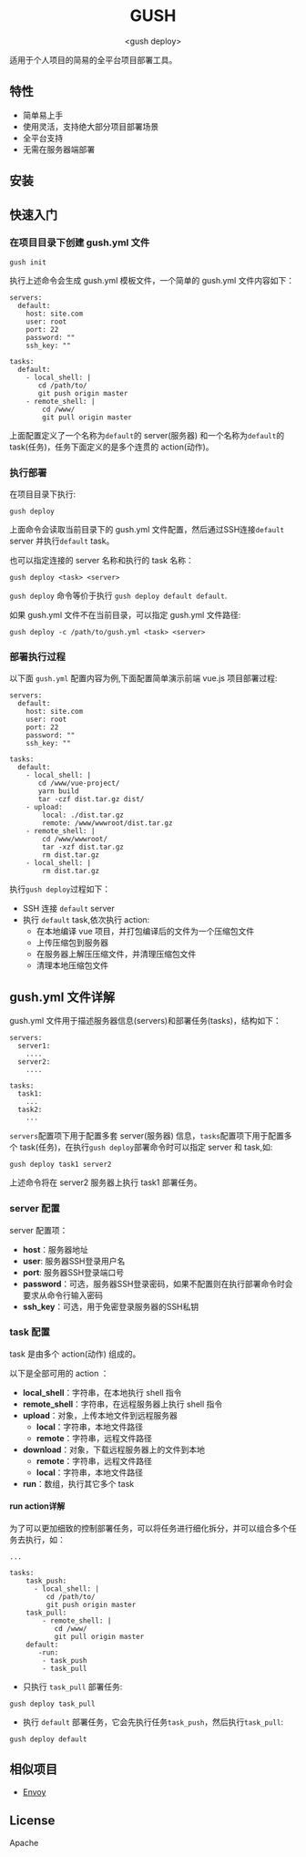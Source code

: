 <h1 align="center"> GUSH </h1>
<p align="center"> &lt;gush deploy&gt; </p>

适用于个人项目的简易的全平台项目部署工具。

## 特性

- 简单易上手
- 使用灵活，支持绝大部分项目部署场景
- 全平台支持
- 无需在服务器端部署

## 安装

## 快速入门

### 在项目目录下创建 gush.yml 文件

```
gush init
```

执行上述命令会生成 gush.yml 模板文件，一个简单的 gush.yml 文件内容如下：

```
servers:
  default:
    host: site.com
    user: root
    port: 22
    password: ""
    ssh_key: ""

tasks:
  default:
    - local_shell: |
       cd /path/to/
       git push origin master
    - remote_shell: |
        cd /www/
        git pull origin master
```

上面配置定义了一个名称为`default`的 server(服务器) 和一个名称为`default`的 task(任务)，任务下面定义的是多个连贯的 action(动作)。

### 执行部署

在项目目录下执行:

```
gush deploy
```

上面命令会读取当前目录下的 gush.yml 文件配置，然后通过SSH连接`default` server 并执行`default` task。

也可以指定连接的 server 名称和执行的 task 名称：

```
gush deploy <task> <server>
```

`gush deploy` 命令等价于执行 `gush deploy default default`.


如果 gush.yml 文件不在当前目录，可以指定 gush.yml 文件路径:

```
gush deploy -c /path/to/gush.yml <task> <server>
```

### 部署执行过程

以下面 `gush.yml` 配置内容为例,下面配置简单演示前端 vue.js 项目部署过程:

```
servers:
  default:
    host: site.com
    user: root
    port: 22
    password: ""
    ssh_key: ""

tasks:
  default:
    - local_shell: |
       cd /www/vue-project/
       yarn build
       tar -czf dist.tar.gz dist/
    - upload:
        local: ./dist.tar.gz
        remote: /www/wwwroot/dist.tar.gz
    - remote_shell: |
        cd /www/wwwroot/
        tar -xzf dist.tar.gz
        rm dist.tar.gz
    - local_shell: |
        rm dist.tar.gz
```

执行`gush deploy`过程如下：

- SSH 连接 `default` server
- 执行 `default` task,依次执行 action:
  - 在本地编译 vue 项目，并打包编译后的文件为一个压缩包文件
  - 上传压缩包到服务器
  - 在服务器上解压压缩文件，并清理压缩包文件
  - 清理本地压缩包文件

## gush.yml 文件详解

gush.yml 文件用于描述服务器信息(servers)和部署任务(tasks)，结构如下：
```
servers:
  server1:
    ....
  server2:
  	....

tasks:
  task1:
    ...
  task2:
  	...

```
`servers`配置项下用于配置多套 server(服务器) 信息，`tasks`配置项下用于配置多个 task(任务)，在执行`gush deploy`部署命令时可以指定 server 和 task,如:
```
gush deploy task1 server2
```
上述命令将在 server2 服务器上执行 task1 部署任务。

### server 配置
server 配置项：
- **host**：服务器地址
- **user**: 服务器SSH登录用户名
- **port**: 服务器SSH登录端口号
- **password**：可选，服务器SSH登录密码，如果不配置则在执行部署命令时会要求从命令行输入密码
- **ssh_key**：可选，用于免密登录服务器的SSH私钥

### task 配置

task 是由多个 action(动作) 组成的。

以下是全部可用的 action ：
- **local_shell**：字符串，在本地执行 shell 指令
- **remote_shell**：字符串，在远程服务器上执行 shell 指令
- **upload**：对象，上传本地文件到远程服务器
	- **local**：字符串，本地文件路径
	- **remote**：字符串，远程文件路径
- **download**：对象，下载远程服务器上的文件到本地
	- **remote**：字符串，远程文件路径
    - **local**：字符串，本地文件路径
- **run**：数组，执行其它多个 task

#### run action详解
为了可以更加细致的控制部署任务，可以将任务进行细化拆分，并可以组合多个任务去执行，如：
```
...

tasks:
    task_push:
      - local_shell: |
         cd /path/to/
         git push origin master
    task_pull:
        - remote_shell: |
           cd /www/
           git pull origin master
    default:
       -run:
        - task_push
        - task_pull
```
- 只执行 `task_pull` 部署任务:
```
gush deploy task_pull
```
- 执行 `default` 部署任务，它会先执行任务`task_push`，然后执行`task_pull`:
```
gush deploy default
```

## 相似项目
- [Envoy](https://laravel.com/docs/7.x/envoy)

## License
Apache
